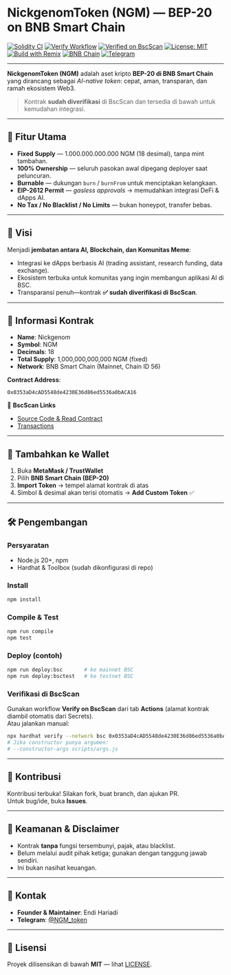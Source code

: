 # NickgenomToken (NGM) — BEP-20 on BNB Smart Chain

[![Solidity CI](https://github.com/EndiHariadi43/NickgenomToken/actions/workflows/solidity.yml/badge.svg)](https://github.com/EndiHariadi43/NickgenomToken/actions/workflows/solidity.yml)
[![Verify Workflow](https://github.com/EndiHariadi43/NickgenomToken/actions/workflows/verify.yml/badge.svg)](https://github.com/EndiHariadi43/NickgenomToken/actions/workflows/verify.yml)
[![Verified on BscScan](https://img.shields.io/badge/BscScan-Verified-brightgreen?logo=binance&logoColor=white)](https://bscscan.com/address/0x0353aD4cAD5548de4230E36d86ed5536a0bACA16#code)
[![License: MIT](https://img.shields.io/badge/License-MIT-green.svg)](./LICENSE)
[![Build with Remix](https://img.shields.io/badge/Build-Remix-blue?logo=ethereum)](https://remix.ethereum.org)
[![BNB Chain](https://img.shields.io/badge/Chain-BNB_SmartChain-yellow?logo=binance)](https://www.bnbchain.org)
[![Telegram](https://img.shields.io/badge/Telegram-Join%20Group-26A5E4?logo=telegram&logoColor=white)](https://t.me/NGM_token)

---

**NickgenomToken (NGM)** adalah aset kripto **BEP-20 di BNB Smart Chain** yang dirancang sebagai *AI-native token*: cepat, aman, transparan, dan ramah ekosistem Web3.

> Kontrak **sudah diverifikasi** di BscScan dan tersedia di bawah untuk kemudahan integrasi.

---

## 🔑 Fitur Utama
- **Fixed Supply** — 1.000.000.000.000 NGM (18 desimal), tanpa mint tambahan.  
- **100% Ownership** — seluruh pasokan awal dipegang deployer saat peluncuran.  
- **Burnable** — dukungan `burn` / `burnFrom` untuk menciptakan kelangkaan.  
- **EIP-2612 Permit** — *gasless approvals* → memudahkan integrasi DeFi & dApps AI.  
- **No Tax / No Blacklist / No Limits** — bukan honeypot, transfer bebas.  

---

## 🚀 Visi
Menjadi **jembatan antara AI, Blockchain, dan Komunitas Meme**:
- Integrasi ke dApps berbasis AI (trading assistant, research funding, data exchange).  
- Ekosistem terbuka untuk komunitas yang ingin membangun aplikasi AI di BSC.  
- Transparansi penuh—kontrak **✅ sudah diverifikasi di BscScan**.

---

## 📌 Informasi Kontrak
- **Name**: Nickgenom  
- **Symbol**: NGM  
- **Decimals**: 18  
- **Total Supply**: 1,000,000,000,000 NGM (fixed)  
- **Network**: BNB Smart Chain (Mainnet, Chain ID 56)  

**Contract Address**:
```
0x0353aD4cAD5548de4230E36d86ed5536a0bACA16
```

🔗 **BscScan Links**
- [Source Code & Read Contract](https://bscscan.com/address/0x0353aD4cAD5548de4230E36d86ed5536a0bACA16#code)  
- [Transactions](https://bscscan.com/address/0x0353aD4cAD5548de4230E36d86ed5536a0bACA16)

---

## 🧭 Tambahkan ke Wallet
1. Buka **MetaMask / TrustWallet**  
2. Pilih **BNB Smart Chain (BEP-20)**  
3. **Import Token** → tempel alamat kontrak di atas  
4. Simbol & desimal akan terisi otomatis → **Add Custom Token** ✅

---

## 🛠️ Pengembangan

### Persyaratan
- Node.js 20+, npm
- Hardhat & Toolbox (sudah dikonfigurasi di repo)

### Install
```bash
npm install
```

### Compile & Test
```bash
npm run compile
npm test
```

### Deploy (contoh)
```bash
npm run deploy:bsc       # ke mainnet BSC
npm run deploy:bsctest   # ke testnet BSC
```

### Verifikasi di BscScan
Gunakan workflow **Verify on BscScan** dari tab **Actions** (alamat kontrak diambil otomatis dari Secrets).  
Atau jalankan manual:
```bash
npx hardhat verify --network bsc 0x0353aD4cAD5548de4230E36d86ed5536a0bACA16   --contract "contracts/token/NickgenomPermit.sol:NickgenomPermit"
# Jika constructor punya argumen:
# --constructor-args scripts/args.js
```

---

## 🤝 Kontribusi
Kontribusi terbuka! Silakan fork, buat branch, dan ajukan PR.  
Untuk bug/ide, buka **Issues**.

---

## 🔐 Keamanan & Disclaimer
- Kontrak **tanpa** fungsi tersembunyi, pajak, atau blacklist.  
- Belum melalui audit pihak ketiga; gunakan dengan tanggung jawab sendiri.  
- Ini bukan nasihat keuangan.

---

## 👥 Kontak
- **Founder & Maintainer**: Endi Hariadi  
- **Telegram**: [@NGM_token](https://t.me/NGM_token)

---

## 📄 Lisensi
Proyek dilisensikan di bawah **MIT** — lihat [LICENSE](./LICENSE).
